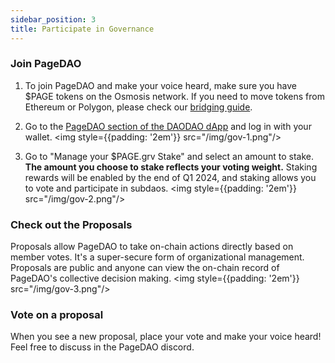 ```yaml
---
sidebar_position: 3
title: Participate in Governance
---
```


### Join PageDAO
1. To join PageDAO and make your voice heard, make sure you have $PAGE tokens on the Osmosis network. If you need to move tokens from Ethereum or Polygon, please check our [bridging guide](./bridge).
2. Go to the [PageDAO section of the DAODAO dApp](https://daodao.zone/dao/osmo1a40j922z0kwqhw2nn0nx66ycyk88vyzcs73fyjrd092cjgyvyjksrd8dp7/home) and log in with your wallet.
<img style={{padding: '2em'}} src="/img/gov-1.png"/><br/>

3. Go to "Manage your $PAGE.grv Stake" and select an amount to stake. <b>The amount you choose to stake reflects your voting weight.</b> Staking rewards will be enabled by the end of Q1 2024, and staking allows you to vote and participate in subdaos.
<img style={{padding: '2em'}} src="/img/gov-2.png"/><br/>

### Check out the Proposals
Proposals allow PageDAO to take on-chain actions directly based on member votes. It's a super-secure form of organizational management. Proposals are public and anyone can view the on-chain record of PageDAO's collective decision making.
<img style={{padding: '2em'}} src="/img/gov-3.png"/><br/>

### Vote on a proposal
When you see a new proposal, place your vote and make your voice heard! Feel free to discuss in the PageDAO discord.
